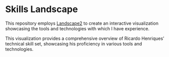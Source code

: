 # Skills Landscape

This repository employs [Landscape2](https://github.com/cncf/landscape2) to create an interactive visualization showcasing the tools and technologies with which I have experience.

This visualization provides a comprehensive overview of Ricardo Henriques’ technical skill set, showcasing his proficiency in various tools and technologies. 
